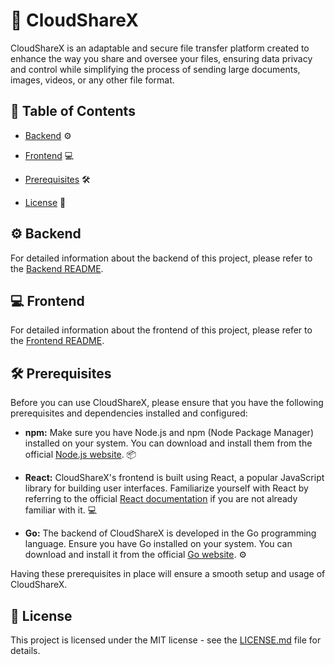 # 🚀 CloudShareX
CloudShareX is an adaptable and secure file transfer platform created to enhance the way you share and oversee your files, ensuring data privacy and control while simplifying the process of sending large documents, images, videos, or any other file format.
    
## 🚩 Table of Contents

- [Backend](backend/README.md) ⚙️
- [Frontend](frontend/README.md) 💻
- [Prerequisites](#prerequisites) 🛠️

- [License](#license) 📝

## ⚙️ Backend

 For detailed information about the backend of this project, please refer to the [Backend README](backend/README.md).

## 💻 Frontend

 For detailed information about the frontend of this project, please refer to the [Frontend README](frontend/README.md).

## 🛠️ Prerequisites

Before you can use CloudShareX, please ensure that you have the following prerequisites and dependencies installed and configured:

- **npm:** Make sure you have Node.js and npm (Node Package Manager) installed on your system. You can download and install them from the official [Node.js website](https://nodejs.org/). 📦

- **React:** CloudShareX's frontend is built using React, a popular JavaScript library for building user interfaces. Familiarize yourself with React by referring to the official [React documentation](https://reactjs.org/) if you are not already familiar with it. 💻

- **Go:** The backend of CloudShareX is developed in the Go programming language. Ensure you have Go installed on your system. You can download and install it from the official [Go website](https://golang.org/). ⚙️

Having these prerequisites in place will ensure a smooth setup and usage of CloudShareX.


## 📝 License

 This project is licensed under the MIT license - see the [LICENSE.md](LICENSE.md) file for details.
